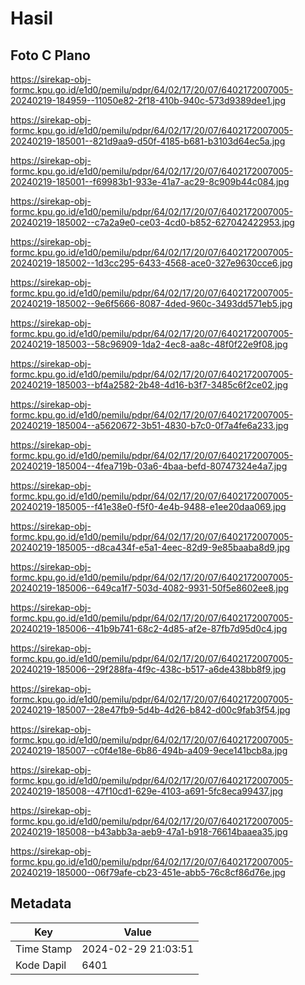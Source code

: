 # Hasil

## Foto C Plano

https://sirekap-obj-formc.kpu.go.id/e1d0/pemilu/pdpr/64/02/17/20/07/6402172007005-20240219-184959--11050e82-2f18-410b-940c-573d9389dee1.jpg

https://sirekap-obj-formc.kpu.go.id/e1d0/pemilu/pdpr/64/02/17/20/07/6402172007005-20240219-185001--821d9aa9-d50f-4185-b681-b3103d64ec5a.jpg

https://sirekap-obj-formc.kpu.go.id/e1d0/pemilu/pdpr/64/02/17/20/07/6402172007005-20240219-185001--f69983b1-933e-41a7-ac29-8c909b44c084.jpg

https://sirekap-obj-formc.kpu.go.id/e1d0/pemilu/pdpr/64/02/17/20/07/6402172007005-20240219-185002--c7a2a9e0-ce03-4cd0-b852-627042422953.jpg

https://sirekap-obj-formc.kpu.go.id/e1d0/pemilu/pdpr/64/02/17/20/07/6402172007005-20240219-185002--1d3cc295-6433-4568-ace0-327e9630cce6.jpg

https://sirekap-obj-formc.kpu.go.id/e1d0/pemilu/pdpr/64/02/17/20/07/6402172007005-20240219-185002--9e6f5666-8087-4ded-960c-3493dd571eb5.jpg

https://sirekap-obj-formc.kpu.go.id/e1d0/pemilu/pdpr/64/02/17/20/07/6402172007005-20240219-185003--58c96909-1da2-4ec8-aa8c-48f0f22e9f08.jpg

https://sirekap-obj-formc.kpu.go.id/e1d0/pemilu/pdpr/64/02/17/20/07/6402172007005-20240219-185003--bf4a2582-2b48-4d16-b3f7-3485c6f2ce02.jpg

https://sirekap-obj-formc.kpu.go.id/e1d0/pemilu/pdpr/64/02/17/20/07/6402172007005-20240219-185004--a5620672-3b51-4830-b7c0-0f7a4fe6a233.jpg

https://sirekap-obj-formc.kpu.go.id/e1d0/pemilu/pdpr/64/02/17/20/07/6402172007005-20240219-185004--4fea719b-03a6-4baa-befd-80747324e4a7.jpg

https://sirekap-obj-formc.kpu.go.id/e1d0/pemilu/pdpr/64/02/17/20/07/6402172007005-20240219-185005--f41e38e0-f5f0-4e4b-9488-e1ee20daa069.jpg

https://sirekap-obj-formc.kpu.go.id/e1d0/pemilu/pdpr/64/02/17/20/07/6402172007005-20240219-185005--d8ca434f-e5a1-4eec-82d9-9e85baaba8d9.jpg

https://sirekap-obj-formc.kpu.go.id/e1d0/pemilu/pdpr/64/02/17/20/07/6402172007005-20240219-185006--649ca1f7-503d-4082-9931-50f5e8602ee8.jpg

https://sirekap-obj-formc.kpu.go.id/e1d0/pemilu/pdpr/64/02/17/20/07/6402172007005-20240219-185006--41b9b741-68c2-4d85-af2e-87fb7d95d0c4.jpg

https://sirekap-obj-formc.kpu.go.id/e1d0/pemilu/pdpr/64/02/17/20/07/6402172007005-20240219-185006--29f288fa-4f9c-438c-b517-a6de438bb8f9.jpg

https://sirekap-obj-formc.kpu.go.id/e1d0/pemilu/pdpr/64/02/17/20/07/6402172007005-20240219-185007--28e47fb9-5d4b-4d26-b842-d00c9fab3f54.jpg

https://sirekap-obj-formc.kpu.go.id/e1d0/pemilu/pdpr/64/02/17/20/07/6402172007005-20240219-185007--c0f4e18e-6b86-494b-a409-9ece141bcb8a.jpg

https://sirekap-obj-formc.kpu.go.id/e1d0/pemilu/pdpr/64/02/17/20/07/6402172007005-20240219-185008--47f10cd1-629e-4103-a691-5fc8eca99437.jpg

https://sirekap-obj-formc.kpu.go.id/e1d0/pemilu/pdpr/64/02/17/20/07/6402172007005-20240219-185008--b43abb3a-aeb9-47a1-b918-76614baaea35.jpg

https://sirekap-obj-formc.kpu.go.id/e1d0/pemilu/pdpr/64/02/17/20/07/6402172007005-20240219-185000--06f79afe-cb23-451e-abb5-76c8cf86d76e.jpg


## Metadata

| Key        | Value               |
| ---------- | ------------------- |
| Time Stamp | 2024-02-29 21:03:51 |
| Kode Dapil | 6401                |



